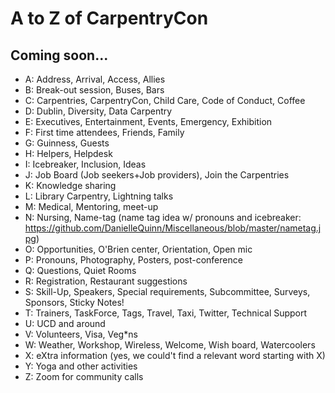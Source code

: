 # A to Z of CarpentryCon

## Coming soon...

- A: Address, Arrival, Access, Allies
- B: Break-out session, Buses, Bars
- C: Carpentries, CarpentryCon, Child Care, Code of Conduct, Coffee
- D: Dublin, Diversity, Data Carpentry
- E: Executives, Entertainment, Events, Emergency, Exhibition
- F: First time attendees, Friends, Family
- G: Guinness, Guests
- H: Helpers, Helpdesk
- I: Icebreaker, Inclusion, Ideas
- J: Job Board (Job seekers+Job providers), Join the Carpentries
- K: Knowledge sharing
- L: Library Carpentry, Lightning talks
- M: Medical, Mentoring, meet-up
- N: Nursing, Name-tag (name tag idea w/ pronouns and icebreaker: https://github.com/DanielleQuinn/Miscellaneous/blob/master/nametag.jpg)
- O: Opportunities, O'Brien center, Orientation, Open mic
- P: Pronouns, Photography, Posters, post-conference
- Q: Questions, Quiet Rooms
- R: Registration, Restaurant suggestions
- S: Skill-Up, Speakers, Special requirements, Subcommittee, Surveys, Sponsors, Sticky Notes!
- T: Trainers, TaskForce, Tags, Travel, Taxi, Twitter, Technical Support
- U: UCD and around
- V: Volunteers, Visa, Veg*ns
- W: Weather, Workshop, Wireless, Welcome, Wish board, Watercoolers
- X: eXtra information (yes, we could't find a relevant word starting with X)
- Y: Yoga and other activities
- Z: Zoom for community calls
